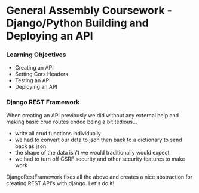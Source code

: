 # General Assembly Coursework - Django/Python Building and Deploying an API

### Learning Objectives
- Creating an API
- Setting Cors Headers
- Testing an API
- Deploying an API

### Django REST Framework
When creating an API previously we did without any external help and making basic crud routes ended being a bit tedious...

- write all crud functions individually
- we had to convert our data to json then back to a dictionary to send back as json
- the shape of the data isn't we would traditionally would expect
- we had to turn off CSRF security and other security features to make work

DjangoRestFramework fixes all the above and creates a nice abstraction for creating REST API's with django. Let's do it!
